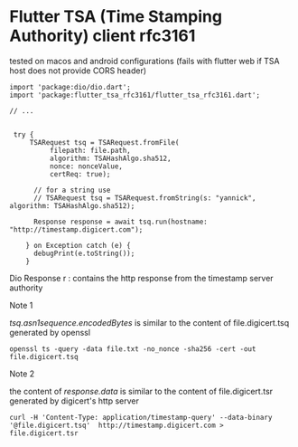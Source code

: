# Flutter TSA (Time Stamping Authority)  client rfc3161


tested on macos and android configurations
(fails with flutter web if TSA host does not provide CORS header)


```
import 'package:dio/dio.dart';
import 'package:flutter_tsa_rfc3161/flutter_tsa_rfc3161.dart';

// ...


 try {
     TSARequest tsq = TSARequest.fromFile(
          filepath: file.path,
          algorithm: TSAHashAlgo.sha512,
          nonce: nonceValue,
          certReq: true);
          
      // for a string use 
      // TSARequest tsq = TSARequest.fromString(s: "yannick", algorithm: TSAHashAlgo.sha512);
      
      Response response = await tsq.run(hostname: "http://timestamp.digicert.com");
      
    } on Exception catch (e) {
      debugPrint(e.toString());
    }
```

Dio Response r : contains the http response from the timestamp server authority






Note 1 

*tsq.asn1sequence.encodedBytes* is similar to
the content of file.digicert.tsq generated by openssl
          
```
openssl ts -query -data file.txt -no_nonce -sha256 -cert -out file.digicert.tsq
```
Note 2

the content of *response.data* is similar to 
the content of file.digicert.tsr generated by digicert's http server
```
curl -H 'Content-Type: application/timestamp-query' --data-binary '@file.digicert.tsq'  http://timestamp.digicert.com > file.digicert.tsr
```

